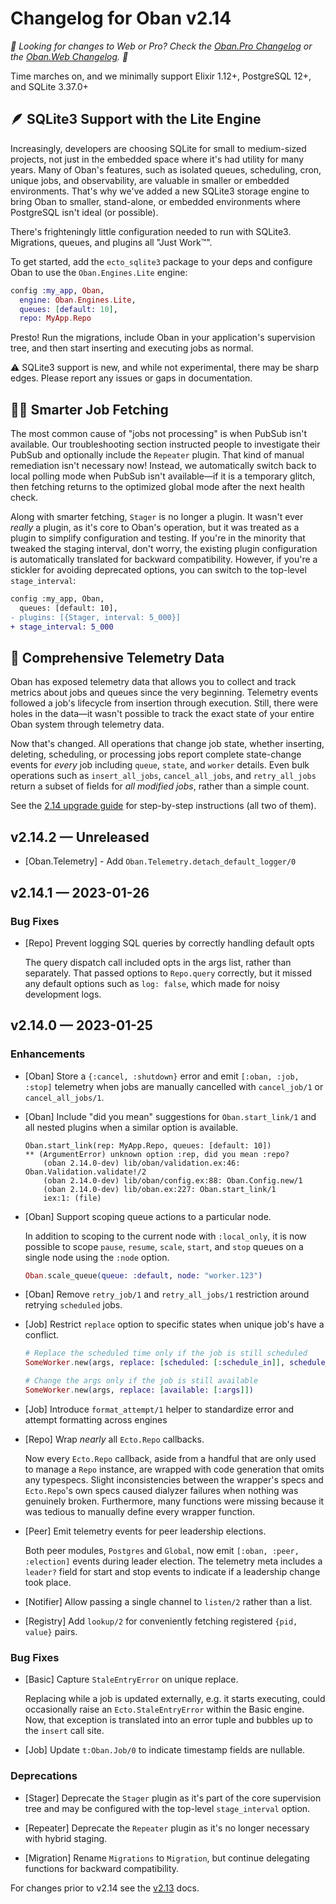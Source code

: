 # Changelog for Oban v2.14

_🌟 Looking for changes to Web or Pro? Check the [Oban.Pro Changelog][opc] or
the [Oban.Web Changelog][owc]. 🌟_

Time marches on, and we minimally support Elixir 1.12+, PostgreSQL 12+, and SQLite 3.37.0+

## 🪶 SQLite3 Support with the Lite Engine

Increasingly, developers are choosing SQLite for small to medium-sized projects, not just in the
embedded space where it's had utility for many years. Many of Oban's features, such as isolated
queues, scheduling, cron, unique jobs, and observability, are valuable in smaller or embedded
environments. That's why we've added a new SQLite3 storage engine to bring Oban to smaller,
stand-alone, or embedded environments where PostgreSQL isn't ideal (or possible).

There's frighteningly little configuration needed to run with SQLite3. Migrations, queues, and
plugins all "Just Work™".

To get started, add the `ecto_sqlite3` package to your deps and configure Oban to use the
`Oban.Engines.Lite` engine:

```elixir
config :my_app, Oban,
  engine: Oban.Engines.Lite,
  queues: [default: 10],
  repo: MyApp.Repo
```

Presto! Run the migrations, include Oban in your application's supervision tree, and then start
inserting and executing jobs as normal.

⚠️ SQLite3 support is new, and while not experimental, there may be sharp edges. Please report any
issues or gaps in documentation.

## 👩‍🔬 Smarter Job Fetching

The most common cause of "jobs not processing" is when PubSub isn't available. Our troubleshooting
section instructed people to investigate their PubSub and optionally include the `Repeater`
plugin. That kind of manual remediation isn't necessary now! Instead, we automatically switch back
to local polling mode when PubSub isn't available—if it is a temporary glitch, then fetching
returns to the optimized global mode after the next health check.

Along with smarter fetching, `Stager` is no longer a plugin. It wasn't ever _really_ a plugin, as
it's core to Oban's operation, but it was treated as a plugin to simplify configuration and
testing. If you're in the minority that tweaked the staging interval, don't worry, the existing
plugin configuration is automatically translated for backward compatibility. However, if you're a
stickler for avoiding deprecated options, you can switch to the top-level `stage_interval`:

```diff
config :my_app, Oban,
  queues: [default: 10],
- plugins: [{Stager, interval: 5_000}]
+ stage_interval: 5_000
```

## 📡 Comprehensive Telemetry Data

Oban has exposed telemetry data that allows you to collect and track metrics about jobs and queues
since the very beginning. Telemetry events followed a job's lifecycle from insertion through
execution. Still, there were holes in the data—it wasn't possible to track the exact state of your
entire Oban system through telemetry data.

Now that's changed. All operations that change job state, whether inserting, deleting, scheduling,
or processing jobs report complete state-change events for _every_ job including `queue`, `state`,
and `worker` details. Even bulk operations such as `insert_all_jobs`, `cancel_all_jobs`, and
`retry_all_jobs` return a subset of fields for _all modified jobs_, rather than a simple count.

See the [2.14 upgrade guide](v2-14.html) for step-by-step instructions (all two of them).

## v2.14.2 — Unreleased

- [Oban.Telemetry] - Add `Oban.Telemetry.detach_default_logger/0`

## v2.14.1 — 2023-01-26

### Bug Fixes

- [Repo] Prevent logging SQL queries by correctly handling default opts

  The query dispatch call included opts in the args list, rather than
  separately. That passed options to `Repo.query` correctly, but it missed any
  default options such as `log: false`, which made for noisy development logs.

## v2.14.0 — 2023-01-25

### Enhancements

- [Oban] Store a `{:cancel, :shutdown}` error and emit `[:oban, :job, :stop]` telemetry when jobs
  are manually cancelled with `cancel_job/1` or `cancel_all_jobs/1`.

- [Oban] Include "did you mean" suggestions for `Oban.start_link/1` and all nested plugins when a
  similar option is available.

  ```
  Oban.start_link(rep: MyApp.Repo, queues: [default: 10])
  ** (ArgumentError) unknown option :rep, did you mean :repo?
      (oban 2.14.0-dev) lib/oban/validation.ex:46: Oban.Validation.validate!/2
      (oban 2.14.0-dev) lib/oban/config.ex:88: Oban.Config.new/1
      (oban 2.14.0-dev) lib/oban.ex:227: Oban.start_link/1
      iex:1: (file)
  ```

- [Oban] Support scoping queue actions to a particular node.

  In addition to scoping to the current node with `:local_only`, it is now possible to scope
  `pause`, `resume`, `scale`, `start`, and `stop` queues on a single node using the `:node`
  option.

  ```elixir
  Oban.scale_queue(queue: :default, node: "worker.123")
  ```

- [Oban] Remove `retry_job/1` and `retry_all_jobs/1` restriction around retrying `scheduled` jobs.

- [Job] Restrict `replace` option to specific states when unique job's have a conflict.

  ```elixir
  # Replace the scheduled time only if the job is still scheduled
  SomeWorker.new(args, replace: [scheduled: [:schedule_in]], schedule_in: 60)

  # Change the args only if the job is still available
  SomeWorker.new(args, replace: [available: [:args]])
  ```

- [Job] Introduce `format_attempt/1` helper to standardize error and attempt formatting
  across engines

- [Repo] Wrap _nearly_ all `Ecto.Repo` callbacks.

  Now every `Ecto.Repo` callback, aside from a handful that are only used to manage a `Repo`
  instance, are wrapped with code generation that omits any typespecs. Slight inconsistencies
  between the wrapper's specs and `Ecto.Repo`'s own specs caused dialyzer failures when nothing
  was genuinely broken. Furthermore, many functions were missing because it was tedious to
  manually define every wrapper function.

- [Peer] Emit telemetry events for peer leadership elections.

  Both peer modules, `Postgres` and `Global`, now emit `[:oban, :peer, :election]` events during
  leader election. The telemetry meta includes a `leader?` field for start and stop events to
  indicate if a leadership change took place.

- [Notifier] Allow passing a single channel to `listen/2` rather than a list.

- [Registry] Add `lookup/2` for conveniently fetching registered `{pid, value}` pairs.

### Bug Fixes

- [Basic] Capture `StaleEntryError` on unique replace.

  Replacing while a job is updated externally, e.g. it starts executing, could occasionally raise
  an `Ecto.StaleEntryError` within the Basic engine. Now, that exception is translated into an
  error tuple and bubbles up to the `insert` call site.

- [Job] Update `t:Oban.Job/0` to indicate timestamp fields are nullable.

### Deprecations

- [Stager] Deprecate the `Stager` plugin as it's part of the core supervision tree and may be
  configured with the top-level `stage_interval` option.

- [Repeater] Deprecate the `Repeater` plugin as it's no longer necessary with hybrid staging.

- [Migration] Rename `Migrations` to `Migration`, but continue delegating functions for backward
  compatibility.

For changes prior to v2.14 see the [v2.13][prv] docs.

[opc]: https://getoban.pro/docs/pro/changelog.html
[owc]: https://getoban.pro/docs/web/changelog.html
[prv]: https://hexdocs.pm/oban/2.13.6/changelog.html
